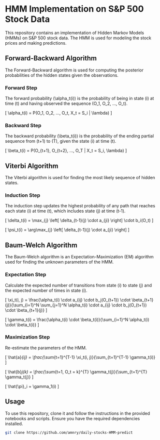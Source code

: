 # HMM Implementation on S&P 500 Stock Data

This repository contains an implementation of Hidden Markov Models (HMMs) on S&P 500 stock data. The HMM is used for modeling the stock prices and making predictions.

## Forward-Backward Algorithm

The Forward-Backward algorithm is used for computing the posterior probabilities of the hidden states given the observations.

### Forward Step
The forward probability \(\alpha_t(i)\) is the probability of being in state \(i\) at time \(t\) and having observed the sequence \(O_1, O_2, ..., O_t\).

\[
\alpha_t(i) = P(O_1, O_2, ..., O_t, X_t = S_i | \lambda)
\]

### Backward Step
The backward probability \(\beta_t(i)\) is the probability of the ending partial sequence from \(t+1\) to \(T\), given the state \(i\) at time \(t\).

\[
\beta_t(i) = P(O_{t+1}, O_{t+2}, ..., O_T | X_t = S_i, \lambda)
\]

## Viterbi Algorithm

The Viterbi algorithm is used for finding the most likely sequence of hidden states.

### Induction Step
The induction step updates the highest probability of any path that reaches each state \(i\) at time \(t\), which includes state \(j\) at time \(t-1\).

\[
\delta_t(i) = \max_{j} \left[ \delta_{t-1}(j) \cdot a_{ji} \right] \cdot b_i(O_t)
\]

\[
\psi_t(i) = \arg\max_{j} \left[ \delta_{t-1}(j) \cdot a_{ji} \right]
\]

## Baum-Welch Algorithm

The Baum-Welch algorithm is an Expectation-Maximization (EM) algorithm used for finding the unknown parameters of the HMM.

### Expectation Step
Calculate the expected number of transitions from state \(i\) to state \(j\) and the expected number of times in state \(i\).

\[
\xi_t(i, j) = \frac{\alpha_t(i) \cdot a_{ij} \cdot b_j(O_{t+1}) \cdot \beta_{t+1}(j)}{\sum_{i=1}^N \sum_{j=1}^N \alpha_t(i) \cdot a_{ij} \cdot b_j(O_{t+1}) \cdot \beta_{t+1}(j)}
\]

\[
\gamma_t(i) = \frac{\alpha_t(i) \cdot \beta_t(i)}{\sum_{i=1}^N \alpha_t(i) \cdot \beta_t(i)}
\]

### Maximization Step
Re-estimate the parameters of the HMM.

\[
\hat{a}_{ij} = \frac{\sum_{t=1}^{T-1} \xi_t(i, j)}{\sum_{t=1}^{T-1} \gamma_t(i)}
\]

\[
\hat{b}_j(k) = \frac{\sum_{t=1, O_t = k}^{T} \gamma_t(j)}{\sum_{t=1}^{T} \gamma_t(j)}
\]

\[
\hat{\pi}_i = \gamma_1(i)
\]

## Usage

To use this repository, clone it and follow the instructions in the provided notebooks and scripts. Ensure you have the required dependencies installed.

```bash
git clone https://github.com/amnry/daily-stocks-HMM-predict
